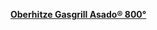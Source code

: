 [**Oberhitze Gasgrill Asado® 800°**](https://www.gartenartikeldelux.com/oberhitze-gasgrill-asado-800/)